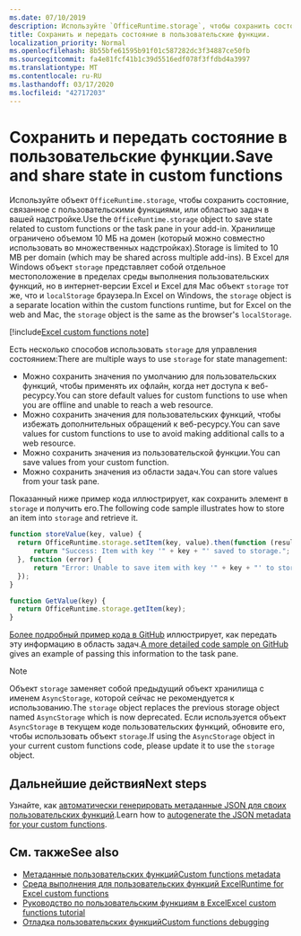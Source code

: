 ```yaml
---
ms.date: 07/10/2019
description: Используйте `OfficeRuntime.storage`, чтобы сохранить состояние с пользовательскими функциями.
title: Сохранить и передать состояние в пользовательские функции.
localization_priority: Normal
ms.openlocfilehash: 8b55bfe61595b91f01c587282dc3f34887ce50fb
ms.sourcegitcommit: fa4e81fcf41b1c39d5516edf078f3ffdbd4a3997
ms.translationtype: MT
ms.contentlocale: ru-RU
ms.lasthandoff: 03/17/2020
ms.locfileid: "42717203"
---
```

# <a name="save-and-share-state-in-custom-functions"></a><span data-ttu-id="cdd2b-103">Сохранить и передать состояние в пользовательские функции.</span><span class="sxs-lookup"><span data-stu-id="cdd2b-103">Save and share state in custom functions</span></span>

<span data-ttu-id="cdd2b-104">Используйте объект `OfficeRuntime.storage`, чтобы сохранить состояние, связанное с пользовательскими функциями, или областью задач в вашей надстройке.</span><span class="sxs-lookup"><span data-stu-id="cdd2b-104">Use the `OfficeRuntime.storage` object to save state related to custom functions or the task pane in your add-in.</span></span> <span data-ttu-id="cdd2b-105">Хранилище ограничено объемом 10 МБ на домен (который можно совместно использовать во множественных надстройках).</span><span class="sxs-lookup"><span data-stu-id="cdd2b-105">Storage is limited to 10 MB per domain (which may be shared across multiple add-ins).</span></span> <span data-ttu-id="cdd2b-106">В Excel для Windows объект `storage` представляет собой отдельное местоположение в пределах среды выполнения пользовательских функций, но в интернет-версии Excel и Excel для Mac объект `storage` тот же, что и `localStorage` браузера.</span><span class="sxs-lookup"><span data-stu-id="cdd2b-106">In Excel on Windows, the `storage` object is a separate location within the custom functions runtime, but for Excel on the web and Mac, the `storage` object is the same as the browser's `localStorage`.</span></span>

[!include[Excel custom functions note](../includes/excel-custom-functions-note.md)]

<span data-ttu-id="cdd2b-107">Есть несколько способов использовать `storage` для управления состоянием:</span><span class="sxs-lookup"><span data-stu-id="cdd2b-107">There are multiple ways to use `storage` for state management:</span></span>

- <span data-ttu-id="cdd2b-108">Можно сохранить значения по умолчанию для пользовательских функций, чтобы применять их офлайн, когда нет доступа к веб-ресурсу.</span><span class="sxs-lookup"><span data-stu-id="cdd2b-108">You can store default values for custom functions to use when you are offline and unable to reach a web resource.</span></span>
- <span data-ttu-id="cdd2b-109">Можно сохранить значения для пользовательских функций, чтобы избежать дополнительных обращений к веб-ресурсу.</span><span class="sxs-lookup"><span data-stu-id="cdd2b-109">You can save values for custom functions to use to avoid making additional calls to a web resource.</span></span>
- <span data-ttu-id="cdd2b-110">Можно сохранить значения из пользовательской функции.</span><span class="sxs-lookup"><span data-stu-id="cdd2b-110">You can save values from your custom function.</span></span>
- <span data-ttu-id="cdd2b-111">Можно сохранить значения из области задач.</span><span class="sxs-lookup"><span data-stu-id="cdd2b-111">You can store values from your task pane.</span></span>

<span data-ttu-id="cdd2b-112">Показанный ниже пример кода иллюстрирует, как сохранить элемент в `storage` и получить его.</span><span class="sxs-lookup"><span data-stu-id="cdd2b-112">The following code sample illustrates how to store an item into `storage` and retrieve it.</span></span>

```js
function storeValue(key, value) {
  return OfficeRuntime.storage.setItem(key, value).then(function (result) {
      return "Success: Item with key '" + key + "' saved to storage.";
  }, function (error) {
      return "Error: Unable to save item with key '" + key + "' to storage. " + error;
  });
}

function GetValue(key) {
  return OfficeRuntime.storage.getItem(key);
}
```

<span data-ttu-id="cdd2b-113">[Более подробный пример кода в GitHub](https://github.com/OfficeDev/PnP-OfficeAddins/tree/master/Excel-custom-functions/AsyncStorage) иллюстрирует, как передать эту информацию в область задач.</span><span class="sxs-lookup"><span data-stu-id="cdd2b-113">[A more detailed code sample on GitHub](https://github.com/OfficeDev/PnP-OfficeAddins/tree/master/Excel-custom-functions/AsyncStorage) gives an example of passing this information to the task pane.</span></span>

>[!NOTE]
> <span data-ttu-id="cdd2b-114">Объект `storage` заменяет собой предыдущий объект хранилища с именем `AsyncStorage`, которой сейчас не рекомендуется к использованию.</span><span class="sxs-lookup"><span data-stu-id="cdd2b-114">The `storage` object replaces the previous storage object named `AsyncStorage` which is now deprecated.</span></span> <span data-ttu-id="cdd2b-115">Если используется объект `AsyncStorage` в текущем коде пользовательских функций, обновите его, чтобы использовать объект `storage`.</span><span class="sxs-lookup"><span data-stu-id="cdd2b-115">If using the `AsyncStorage` object in your current custom functions code, please update it to use the `storage` object.</span></span>

## <a name="next-steps"></a><span data-ttu-id="cdd2b-116">Дальнейшие действия</span><span class="sxs-lookup"><span data-stu-id="cdd2b-116">Next steps</span></span>
<span data-ttu-id="cdd2b-117">Узнайте, как [автоматически генерировать метаданные JSON для своих пользовательских функций](custom-functions-json-autogeneration.md).</span><span class="sxs-lookup"><span data-stu-id="cdd2b-117">Learn how to [autogenerate the JSON metadata for your custom functions](custom-functions-json-autogeneration.md).</span></span> 

## <a name="see-also"></a><span data-ttu-id="cdd2b-118">См. также</span><span class="sxs-lookup"><span data-stu-id="cdd2b-118">See also</span></span>

* [<span data-ttu-id="cdd2b-119">Метаданные пользовательских функций</span><span class="sxs-lookup"><span data-stu-id="cdd2b-119">Custom functions metadata</span></span>](custom-functions-json.md)
* [<span data-ttu-id="cdd2b-120">Среда выполнения для пользовательских функций Excel</span><span class="sxs-lookup"><span data-stu-id="cdd2b-120">Runtime for Excel custom functions</span></span>](custom-functions-runtime.md)
* [<span data-ttu-id="cdd2b-121">Руководство по пользовательским функциям в Excel</span><span class="sxs-lookup"><span data-stu-id="cdd2b-121">Excel custom functions tutorial</span></span>](../tutorials/excel-tutorial-create-custom-functions.md)
* [<span data-ttu-id="cdd2b-122">Отладка пользовательских функций</span><span class="sxs-lookup"><span data-stu-id="cdd2b-122">Custom functions debugging</span></span>](custom-functions-debugging.md)
